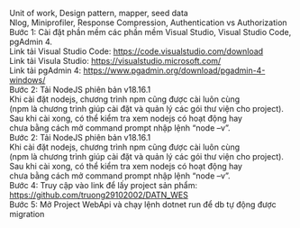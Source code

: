 
<span>Unit of work, Design pattern, mapper, seed data</span><br/>
<span>Nlog, Miniprofiler, Response Compression, Authentication vs Authorization</span>
Bước 1: Cài đặt phần mềm các phần mềm Visual Studio, Visual Studio Code, pgAdmin 4.<br/>
 Link tải Visual Studio Code: https://code.visualstudio.com/download<br/>
Link tải Visula Studio: https://visualstudio.microsoft.com/<br/>
Link tải pgAdmin 4: https://www.pgadmin.org/download/pgadmin-4-windows/<br/>
Bước 2: Tải NodeJS phiên bản v18.16.1<br/>
 Khi cài đặt nodejs, chương trình npm cũng được cài luôn cùng<br/>
(npm là chương trình giúp cài đặt và quản lý các gói thư viện cho project).<br/>
 Sau khi cài xong, có thể kiểm tra xem nodejs có hoạt động hay<br/>
chưa bằng cách mở command prompt nhập lệnh “node –v”.<br/>
Bước 2: Tải NodeJS phiên bản v18.16.1<br/>
 Khi cài đặt nodejs, chương trình npm cũng được cài luôn cùng<br/>
(npm là chương trình giúp cài đặt và quản lý các gói thư viện cho project).<br/>
 Sau khi cài xong, có thể kiểm tra xem nodejs có hoạt động hay<br/>
chưa bằng cách mở command prompt nhập lệnh “node –v”.<br/>
Bước 4: Truy cập vào link để lấy project sản phẩm: https://github.com/truong29102002/DATN_WES<br/>
	Bước 5: Mở Project WebApi và chạy lệnh dotnet run để db tự động được migration<br/>

